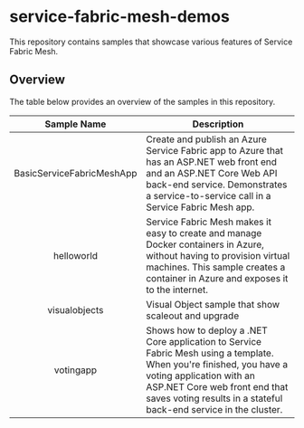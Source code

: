 # service-fabric-mesh-demos

This repository contains samples that showcase various features of Service Fabric Mesh.

## Overview

The table below provides an overview of the samples in this repository.

| Sample Name  | Description  |
|:-----------:|-------------|
| BasicServiceFabricMeshApp | Create and publish an Azure Service Fabric app to Azure that has an ASP.NET web front end and an ASP.NET Core Web API back-end service. Demonstrates a service-to-service call in a Service Fabric Mesh app. |
| helloworld | Service Fabric Mesh makes it easy to create and manage Docker containers in Azure, without having to provision virtual machines. This sample creates a container in Azure and exposes it to the internet. |
| visualobjects | Visual Object sample that show scaleout and upgrade |
| votingapp | Shows how to deploy a .NET Core application to Service Fabric Mesh using a template. When you're finished, you have a voting application with an ASP.NET Core web front end that saves voting results in a stateful back-end service in the cluster. |

